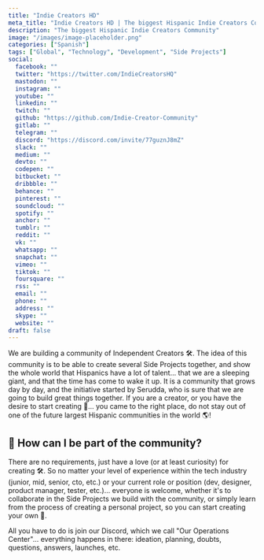 ```yaml
---
title: "Indie Creators HD"
meta_title: "Indie Creators HD | The biggest Hispanic Indie Creators Community"
description: "The biggest Hispanic Indie Creators Community"
image: "/images/image-placeholder.png"
categories: ["Spanish"]
tags: ["Global", "Technology", "Development", "Side Projects"]
social:
  facebook: ""
  twitter: "https://twitter.com/IndieCreatorsHQ"
  mastodon: ""
  instagram: ""
  youtube: ""
  linkedin: ""
  twitch: ""
  github: "https://github.com/Indie-Creator-Community"
  gitlab: ""
  telegram: ""
  discord: "https://discord.com/invite/77guznJ8mZ"
  slack: ""
  medium: ""
  devto: ""
  codepen: ""
  bitbucket: ""
  dribbble: ""
  behance: ""
  pinterest: ""
  soundcloud: ""
  spotify: ""
  anchor: ""
  tumblr: ""
  reddit: ""
  vk: ""
  whatsapp: ""
  snapchat: ""
  vimeo: ""
  tiktok: ""
  foursquare: ""
  rss: ""
  email: ""
  phone: ""
  address: ""
  skype: ""
  website: ""
draft: false
---
```


We are building a community of Independent Creators 🛠️. The idea of this community is to be able to create several Side Projects together, and show the whole world that Hispanics have a lot of talent... that we are a sleeping giant, and that the time has come to wake it up. It is a community that grows day by day, and the initiative started by Serudda, who is sure that we are going to build great things together. If you are a creator, or you have the desire to start creating 🚀... you came to the right place, do not stay out of one of the future largest Hispanic communities in the world 🌎!

## 🍿 How can I be part of the community?
There are no requirements, just have a love (or at least curiosity) for creating 🛠️. So no matter your level of experience within the tech industry (junior, mid, senior, cto, etc.) or your current role or position (dev, designer, product manager, tester, etc.)... everyone is welcome, whether it's to collaborate in the Side Projects we build with the community, or simply learn from the process of creating a personal project, so you can start creating your own 🥳.

All you have to do is join our Discord, which we call "Our Operations Center"... everything happens in there: ideation, planning, doubts, questions, answers, launches, etc.
